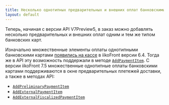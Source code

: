 ```yaml
---
title: Несколько однотипных предварительных и внешних оплат банковскими картами
layout: default
---
```


Теперь, начиная с версии API V7Preview5, в заказ можно добавлять несколько предварительных и внешних оплат одним и тем же типом банковских карт.

Изначально множественные элементы оплаты однотипными банковскими картами [появились на кассе](https://ru.iiko.help/articles/#!releasenotes/releasenotes-6-4/a/h2_2065680182) в iikoFront версии 6.4.
Тогда же в API эту возможность поддержали в методе [`AddPaymentItem`](https://iiko.github.io/front.api.sdk/v7/html/M_Resto_Front_Api_Editors_IEditSession_AddPaymentItem.htm).
С версии iikoFront 7.5 множественные однотипные оплаты банковскими картами поддерживаются в окне предварительных плетежей доставки, а также в методах API:

* [`AddPreliminaryPaymentItem`](https://iiko.github.io/front.api.sdk/v7/html/M_Resto_Front_Api_Editors_IEditSession_AddPreliminaryPaymentItem.htm)
* [`AddExternalPaymentItem`](https://iiko.github.io/front.api.sdk/v7/html/M_Resto_Front_Api_Editors_IEditSession_AddExternalPaymentItem.htm)
* [`AddExternalFiscalizedPaymentItem`](https://iiko.github.io/front.api.sdk/v7/html/M_Resto_Front_Api_Editors_IEditSession_AddExternalFiscalizedPaymentItem.htm)
